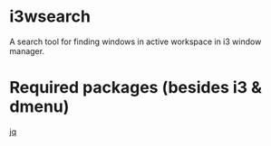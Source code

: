 # i3wsearch
A search tool for finding windows in active workspace in i3 window manager.

# Required packages (besides i3 & dmenu)
[jq](https://stedolan.github.io/jq/)
